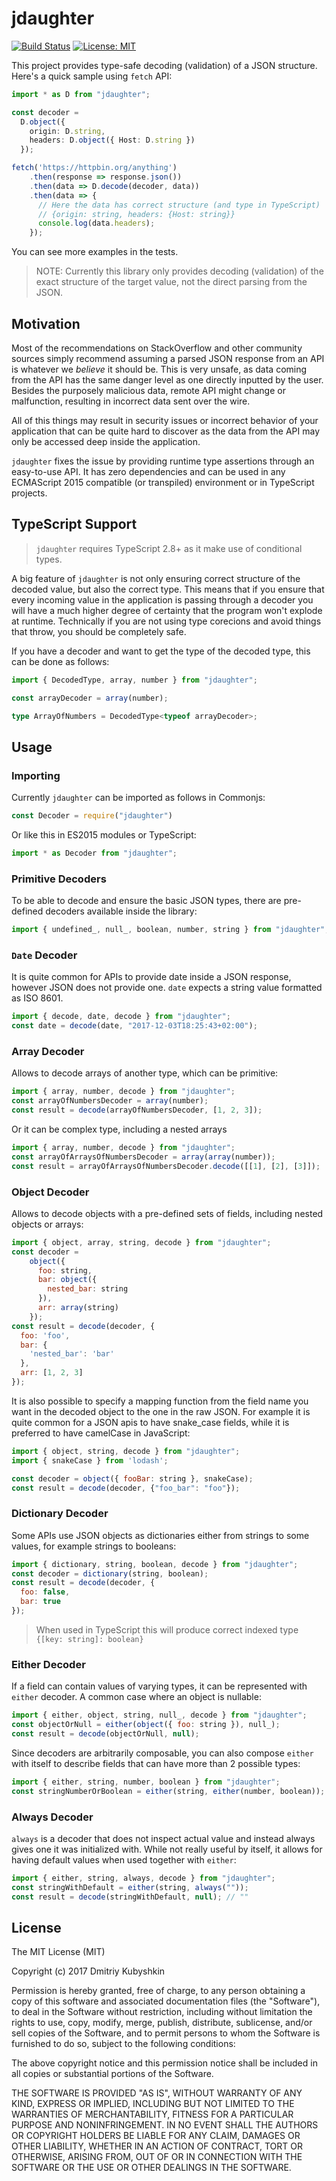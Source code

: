 # jdaughter

[![Build Status](https://travis-ci.org/grassator/jdaughter.svg?branch=master)](https://travis-ci.org/grassator/jdaughter)
[![License: MIT](https://img.shields.io/badge/License-MIT-yellow.svg)](https://opensource.org/licenses/MIT)

This project provides type-safe decoding (validation) of a JSON structure. Here's a quick sample using `fetch` API:

```typescript
import * as D from "jdaughter";

const decoder =
  D.object({
    origin: D.string,
    headers: D.object({ Host: D.string })
  });

fetch('https://httpbin.org/anything')
    .then(response => response.json())
    .then(data => D.decode(decoder, data))
    .then(data => {
      // Here the data has correct structure (and type in TypeScript)
      // {origin: string, headers: {Host: string}}
      console.log(data.headers);
    });
```

You can see more examples in the tests.

> NOTE: Currently this library only provides decoding (validation) of the exact structure of the target value, not the direct parsing from the JSON.

## Motivation

Most of the recommendations on StackOverflow and other community sources simply recommend assuming a parsed JSON response from an API is whatever we *believe* it should be. This is very unsafe, as data coming from the API has the same danger level as one directly inputted by the user. Besides the purposely malicious data, remote API might change or malfunction, resulting in incorrect data sent over the wire.

All of this things may result in security issues or incorrect behavior of your application that can be quite hard to discover as the data from the API may only be accessed deep inside the application.

`jdaughter` fixes the issue by providing runtime type assertions through an easy-to-use API. It has zero dependencies and can be used in any ECMAScript 2015 compatible (or transpiled) environment or in TypeScript projects.

## TypeScript Support

> `jdaughter` requires TypeScript 2.8+ as it make use of conditional types.

A big feature of `jdaughter` is not only ensuring correct structure of the decoded value, but also the correct type. This means that if you ensure that every incoming value in the application is passing through a decoder you will have a much higher degree of certainty that the program won't explode at runtime. Technically if you are not using type corecions and avoid things that throw, you should be completely safe.

If you have a decoder and want to get the type of the decoded type, this can be done as follows:

```typescript
import { DecodedType, array, number } from "jdaughter";

const arrayDecoder = array(number);

type ArrayOfNumbers = DecodedType<typeof arrayDecoder>;
```

## Usage

### Importing

Currently `jdaughter` can be imported as follows in Commonjs:

```js
const Decoder = require("jdaughter")
```

Or like this in ES2015 modules or TypeScript:

```js
import * as Decoder from "jdaughter";
```

### Primitive Decoders

To be able to decode and ensure the basic JSON types, there are pre-defined decoders available inside the library:

```js
import { undefined_, null_, boolean, number, string } from "jdaughter";
```

### `Date` Decoder

It is quite common for APIs to provide date inside a JSON response, however JSON does not provide one. `date` expects a string value formatted as ISO 8601.

```js
import { decode, date, decode } from "jdaughter";
const date = decode(date, "2017-12-03T18:25:43+02:00");
```

### Array Decoder

Allows to decode arrays of another type, which can be primitive:

```js
import { array, number, decode } from "jdaughter";
const arrayOfNumbersDecoder = array(number);
const result = decode(arrayOfNumbersDecoder, [1, 2, 3]);
```

Or it can be complex type, including a nested arrays

```js
import { array, number, decode } from "jdaughter";
const arrayOfArraysOfNumbersDecoder = array(array(number));
const result = arrayOfArraysOfNumbersDecoder.decode([[1], [2], [3]]);
```

### Object Decoder

Allows to decode objects with a pre-defined sets of fields, including nested objects or arrays:

```js
import { object, array, string, decode } from "jdaughter";
const decoder =
    object({
      foo: string,
      bar: object({
        nested_bar: string
      }),
      arr: array(string)
    });
const result = decode(decoder, {
  foo: 'foo',
  bar: {
    'nested_bar': 'bar'
  },
  arr: [1, 2, 3]
});
```

It is also possible to specify a mapping function from the field name you want in the decoded object to the one in the raw JSON. For example it is quite common for a JSON apis to have snake_case fields, while it is preferred to have camelCase in JavaScript:

```js
import { object, string, decode } from "jdaughter";
import { snakeCase } from 'lodash';

const decoder = object({ fooBar: string }, snakeCase);
const result = decode(decoder, {"foo_bar": "foo"});
```

### Dictionary Decoder

Some APIs use JSON objects as dictionaries either from strings to some values, for example strings to booleans:

```js
import { dictionary, string, boolean, decode } from "jdaughter";
const decoder = dictionary(string, boolean);
const result = decode(decoder, {
  foo: false,
  bar: true
});
```

> When used in TypeScript this will produce correct indexed type `{[key: string]: boolean}`

### Either Decoder

If a field can contain values of varying types, it can be represented with `either` decoder. A common case where an object is nullable:

```js
import { either, object, string, null_, decode } from "jdaughter";
const objectOrNull = either(object({ foo: string }), null_);
const result = decode(objectOrNull, null);
```

Since decoders are arbitrarily composable, you can also compose `either` with itself to describe fields that can have more than 2 possible types:

```js
import { either, string, number, boolean } from "jdaughter";
const stringNumberOrBoolean = either(string, either(number, boolean));
```


### Always Decoder

`always` is a decoder that does not inspect actual value and instead always gives one it was initialized with. While not really useful by itself, it allows for having default values when used together with `either`:

```js
import { either, string, always, decode } from "jdaughter";
const stringWithDefault = either(string, always(""));
const result = decode(stringWithDefault, null); // ""
```

## License

The MIT License (MIT)

Copyright (c) 2017 Dmitriy Kubyshkin

Permission is hereby granted, free of charge, to any person obtaining a copy of this software and associated documentation files (the "Software"), to deal in the Software without restriction, including without limitation the rights to use, copy, modify, merge, publish, distribute, sublicense, and/or sell copies of the Software, and to permit persons to whom the Software is furnished to do so, subject to the following conditions:

The above copyright notice and this permission notice shall be included in all copies or substantial portions of the Software.

THE SOFTWARE IS PROVIDED "AS IS", WITHOUT WARRANTY OF ANY KIND, EXPRESS OR IMPLIED, INCLUDING BUT NOT LIMITED TO THE WARRANTIES OF MERCHANTABILITY, FITNESS FOR A PARTICULAR PURPOSE AND NONINFRINGEMENT. IN NO EVENT SHALL THE AUTHORS OR COPYRIGHT HOLDERS BE LIABLE FOR ANY CLAIM, DAMAGES OR OTHER LIABILITY, WHETHER IN AN ACTION OF CONTRACT, TORT OR OTHERWISE, ARISING FROM, OUT OF OR IN CONNECTION WITH THE SOFTWARE OR THE USE OR OTHER DEALINGS IN THE SOFTWARE.

